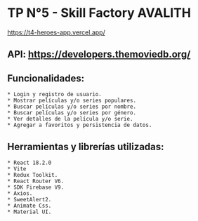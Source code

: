 # TP N°5 - Skill Factory AVALITH

 https://t4-heroes-app.vercel.app/


## API: https://developers.themoviedb.org/
## Funcionalidades:
    * Login y registro de usuario.
    * Mostrar películas y/o series populares.	
    * Buscar películas y/o series por nombre.
    * Buscar películas y/o series por género.
    * Ver detalles de la película y/o serie.
    * Agregar a favoritos y persistencia de datos.
## Herramientas y librerías utilizadas:
    * React 18.2.0
    * Vite
    * Redux Toolkit.
    * React Router V6.
    * SDK Firebase V9. 
    * Axios.
    * SweetAlert2.
    * Animate Css.
    * Material UI.

